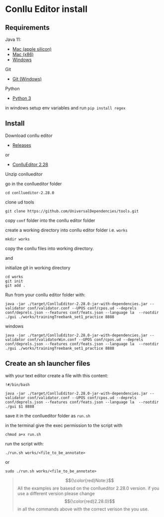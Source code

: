 # Conllu Editor install

## Requirements

Java 11:
 - [Mac (apple silicon)](https://www.dropbox.com/scl/fi/xe42zdgp83i5zj9v0tvgd/jdk-11.0.24_macos-aarch64_bin.dmg?rlkey=ole9lxa6v2lynuy6ehu9lc757&dl=1)
 - [Mac (x86)](https://www.dropbox.com/scl/fi/5azycwb7elynbyaj09pfs/jdk-11.0.24_macos-x64_bin.dmg?rlkey=vyqlckklvxwcgn7ff15h3puqd&dl=1)
 - [Windows](https://www.dropbox.com/scl/fi/megwt9ytu6bs71hc4skva/jdk-11.0.24_windows-x64_bin.exe?rlkey=52p5qmn2gcodeerpewpn39cky&dl=1) 

Git
 - [Git (Windows)](https://git-scm.com/downloads/win)

Python
 - [Python 3](https://www.python.org/downloads/)

in windows setup env variables and run ```pip install regex```  

## Install

Download conllu editor
 - [Releases](https://github.com/Orange-OpenSource/conllueditor/releases) 

or

 - [ConlluEditor 2.28](https://github.com/Orange-OpenSource/conllueditor/releases/download/V2.28.0/conllueditor-2.28.0.zip)

Unzip conllueditor

go in the conllueditor folder 
``` 
cd conllueditor-2.28.0
```
clone ud tools
```
git clone https://github.com/UniversalDependencies/tools.git
```

copy ```conf``` folder into the conllu editor folder


create a working directory into conllu editor folder i.e. ```works```
```
mkdir works
```

copy the conllu files into working directory.

and

initialize git in working directory 

```
cd works
git init
git add .
```

 
 

Run from your conllu editor folder with:

```
java -jar ./target/ConlluEditor-2.28.0-jar-with-dependencies.jar --validator conf/validator.conf --UPOS conf/cpos.ud --deprels conf/deprels.json --features conf/feats.json --language la  --rootdir  ./gui ./works/trainingTreebank_set1_practice 8888
```

windows 
``` 
java -jar ./target/ConlluEditor-2.28.0-jar-with-dependencies.jar --validator conf/validatorWin.conf --UPOS conf/cpos.ud --deprels conf/deprels.json --features conf/feats.json --language la  --rootdir  ./gui ./works/trainingTreebank_set1_practice 8888
```

## Create an sh launcher files
with your text editor create a file with this content:
```
!#/bin/bash

java -jar ./target/ConlluEditor-2.28.0-jar-with-dependencies.jar --validator conf/validator.conf --UPOS conf/cpos.ud --deprels conf/deprels.json --features conf/feats.json --language la  --rootdir  ./gui $1 8888
```
save it in the conllueditor folder as ```run.sh```

in the terminal give the exec permission to the script with
```
chmod a+x run.sh
```
run the script with:
```
./run.sh works/<file_to_be_annotate>
```
or
```
sudo ./run.sh works/<file_to_be_annotate>
```

> $${\color{red}Note:}$$ All the examples are basesd on the conllueditor 2.28.0 version. if you use a different version please change $${\color{red}2.28.0}$$ in all the commands above with the correct verison the you use.



